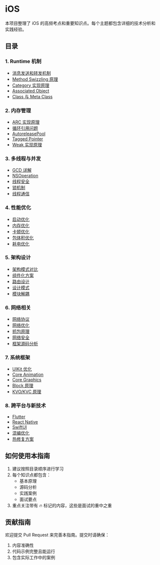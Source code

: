 # iOS 

本项目整理了 iOS 的高频考点和重要知识点。每个主题都包含详细的技术分析和实践经验。

## 目录

### 1. Runtime 机制
- [消息发送和转发机制](./Runtime/message-forwarding.md)
- [Method Swizzling 原理](./Runtime/method-swizzling.md)
- [Category 实现原理](./Runtime/category.md)
- [Associated Object](./Runtime/associated-object.md)
- [Class 与 Meta Class](./Runtime/class-meta-class.md)

### 2. 内存管理
- [ARC 实现原理](./Memory/arc.md)
- [循环引用问题](./Memory/retain-cycle.md)
- [AutoreleasePool](./Memory/autorelease-pool.md)
- [Tagged Pointer](./Memory/tagged-pointer.md)
- [Weak 实现原理](./Memory/weak.md)

### 3. 多线程与并发
- [GCD 详解](./Multithreading/gcd.md)
- [NSOperation](./Multithreading/nsoperation.md)
- [线程安全](./Multithreading/thread-safety.md)
- [锁机制](./Multithreading/lock.md)
- [线程通信](./Multithreading/thread-communication.md)

### 4. 性能优化
- [启动优化](./Performance/launch-optimization.md)
- [内存优化](./Performance/memory-optimization.md)
- [卡顿优化](./Performance/ui-optimization.md)
- [包体积优化](./Performance/package-optimization.md)
- [耗电优化](./Performance/battery-optimization.md)

### 5. 架构设计
- [架构模式对比](./Architecture/architecture-patterns.md)
- [组件化方案](./Architecture/componentization.md)
- [路由设计](./Architecture/router.md)
- [设计模式](./Architecture/design-patterns.md)
- [模块解耦](./Architecture/decoupling.md)

### 6. 网络相关
- [网络协议](./Network/protocols.md)
- [网络优化](./Network/optimization.md)
- [抓包原理](./Network/packet-capture.md)
- [网络安全](./Network/security.md)
- [框架源码分析](./Network/frameworks.md)

### 7. 系统框架
- [UIKit 优化](./Framework/uikit.md)
- [Core Animation](./Framework/core-animation.md)
- [Core Graphics](./Framework/core-graphics.md)
- [Block 原理](./Framework/block.md)
- [KVO/KVC 原理](./Framework/kvo-kvc.md)

### 8. 跨平台与新技术
- [Flutter](./Cross-Platform/flutter.md)
- [React Native](./Cross-Platform/react-native.md)
- [SwiftUI](./Cross-Platform/swiftui.md)
- [混编优化](./Cross-Platform/mixed-development.md)
- [热修复方案](./Cross-Platform/hot-fix.md)

## 如何使用本指南

1. 建议按照目录顺序进行学习
2. 每个知识点都包含：
   - 基本原理
   - 源码分析
   - 实践案例
   - 面试要点
3. 重点关注带有 🔥 标记的内容，这些是面试的重中之重

## 贡献指南

欢迎提交 Pull Request 来完善本指南。提交时请确保：
1. 内容准确性
2. 代码示例完整且能运行
3. 包含实际工作中的案例 